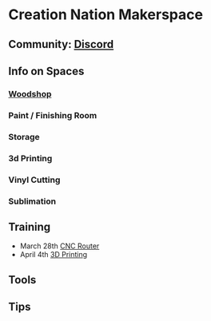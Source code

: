 # Creation Nation Makerspace
## Community: [Discord](https://discord.com/channels/542188140220383261/)
## Info on Spaces
### [Woodshop](./woodshop.md)
### Paint / Finishing Room
### Storage
### 3d Printing
### Vinyl Cutting
### Sublimation
## Training
- March 28th [CNC Router](https://discord.gg/jDxaVjFn?event=1204242756118257685)
- April 4th [3D Printing](https://discord.gg/jDxaVjFn?event=1219308551122452612)

## Tools
## Tips




